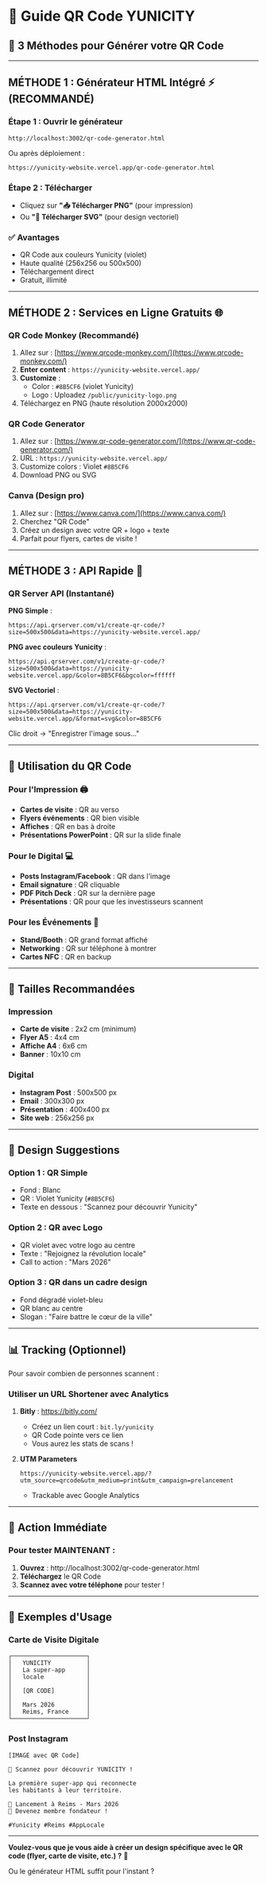 # 📱 Guide QR Code YUNICITY

## 🎯 3 Méthodes pour Générer votre QR Code

---

## **MÉTHODE 1 : Générateur HTML Intégré** ⚡ (RECOMMANDÉ)

### Étape 1 : Ouvrir le générateur
```
http://localhost:3002/qr-code-generator.html
```

Ou après déploiement :
```
https://yunicity-website.vercel.app/qr-code-generator.html
```

### Étape 2 : Télécharger
- Cliquez sur **"📥 Télécharger PNG"** (pour impression)
- Ou **"📄 Télécharger SVG"** (pour design vectoriel)

### ✅ Avantages
- QR Code aux couleurs Yunicity (violet)
- Haute qualité (256x256 ou 500x500)
- Téléchargement direct
- Gratuit, illimité

---

## **MÉTHODE 2 : Services en Ligne Gratuits** 🌐

### QR Code Monkey (Recommandé)
1. Allez sur : [https://www.qrcode-monkey.com/](https://www.qrcode-monkey.com/)
2. **Enter content** : `https://yunicity-website.vercel.app/`
3. **Customize** :
   - Color : `#8B5CF6` (violet Yunicity)
   - Logo : Uploadez `/public/yunicity-logo.png`
4. Téléchargez en PNG (haute résolution 2000x2000)

### QR Code Generator
1. Allez sur : [https://www.qr-code-generator.com/](https://www.qr-code-generator.com/)
2. URL : `https://yunicity-website.vercel.app/`
3. Customize colors : Violet `#8B5CF6`
4. Download PNG ou SVG

### Canva (Design pro)
1. Allez sur : [https://www.canva.com/](https://www.canva.com/)
2. Cherchez "QR Code"
3. Créez un design avec votre QR + logo + texte
4. Parfait pour flyers, cartes de visite !

---

## **MÉTHODE 3 : API Rapide** 🔧

### QR Server API (Instantané)

**PNG Simple** :
```
https://api.qrserver.com/v1/create-qr-code/?size=500x500&data=https://yunicity-website.vercel.app/
```

**PNG avec couleurs Yunicity** :
```
https://api.qrserver.com/v1/create-qr-code/?size=500x500&data=https://yunicity-website.vercel.app/&color=8B5CF6&bgcolor=ffffff
```

**SVG Vectoriel** :
```
https://api.qrserver.com/v1/create-qr-code/?size=500x500&data=https://yunicity-website.vercel.app/&format=svg&color=8B5CF6
```

Clic droit → "Enregistrer l'image sous..."

---

## 🎨 **Utilisation du QR Code**

### **Pour l'Impression** 🖨️
- **Cartes de visite** : QR au verso
- **Flyers événements** : QR bien visible
- **Affiches** : QR en bas à droite
- **Présentations PowerPoint** : QR sur la slide finale

### **Pour le Digital** 💻
- **Posts Instagram/Facebook** : QR dans l'image
- **Email signature** : QR cliquable
- **PDF Pitch Deck** : QR sur la dernière page
- **Présentations** : QR pour que les investisseurs scannent

### **Pour les Événements** 🎪
- **Stand/Booth** : QR grand format affiché
- **Networking** : QR sur téléphone à montrer
- **Cartes NFC** : QR en backup

---

## 📐 **Tailles Recommandées**

### Impression
- **Carte de visite** : 2x2 cm (minimum)
- **Flyer A5** : 4x4 cm
- **Affiche A4** : 6x6 cm
- **Banner** : 10x10 cm

### Digital
- **Instagram Post** : 500x500 px
- **Email** : 300x300 px
- **Présentation** : 400x400 px
- **Site web** : 256x256 px

---

## 🎨 **Design Suggestions**

### **Option 1 : QR Simple**
- Fond : Blanc
- QR : Violet Yunicity (`#8B5CF6`)
- Texte en dessous : "Scannez pour découvrir Yunicity"

### **Option 2 : QR avec Logo**
- QR violet avec votre logo au centre
- Texte : "Rejoignez la révolution locale"
- Call to action : "Mars 2026"

### **Option 3 : QR dans un cadre design**
- Fond dégradé violet-bleu
- QR blanc au centre
- Slogan : "Faire battre le cœur de la ville"

---

## 📊 **Tracking (Optionnel)**

Pour savoir combien de personnes scannent :

### Utiliser un URL Shortener avec Analytics
1. **Bitly** : https://bitly.com/
   - Créez un lien court : `bit.ly/yunicity`
   - QR Code pointe vers ce lien
   - Vous aurez les stats de scans !

2. **UTM Parameters**
   ```
   https://yunicity-website.vercel.app/?utm_source=qrcode&utm_medium=print&utm_campaign=prelancement
   ```
   - Trackable avec Google Analytics

---

## 🚀 **Action Immédiate**

### Pour tester MAINTENANT :

1. **Ouvrez** : http://localhost:3002/qr-code-generator.html
2. **Téléchargez** le QR Code
3. **Scannez avec votre téléphone** pour tester !

---

## 📄 **Exemples d'Usage**

### Carte de Visite Digitale
```
┌─────────────────────┐
│   YUNICITY          │
│   La super-app      │
│   locale            │
│                     │
│   [QR CODE]         │
│                     │
│   Mars 2026         │
│   Reims, France     │
└─────────────────────┘
```

### Post Instagram
```
[IMAGE avec QR Code]

🚀 Scannez pour découvrir YUNICITY !

La première super-app qui reconnecte 
les habitants à leur territoire.

📍 Lancement à Reims - Mars 2026
👑 Devenez membre fondateur !

#Yunicity #Reims #AppLocale
```

---

**Voulez-vous que je vous aide à créer un design spécifique avec le QR code (flyer, carte de visite, etc.) ?** 🎨

Ou le générateur HTML suffit pour l'instant ?
